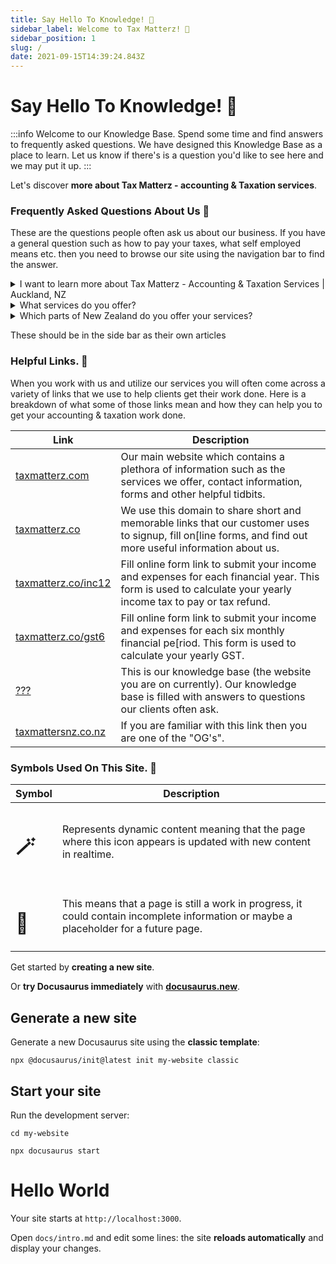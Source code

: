 ```yaml
---
title: Say Hello To Knowledge! 👋
sidebar_label: Welcome to Tax Matterz! 👋
sidebar_position: 1
slug: /
date: 2021-09-15T14:39:24.843Z
---
```

# Say Hello To Knowledge! 👋

:::info Welcome to our Knowledge Base.
Spend some time and find answers to frequently asked questions. We have designed this Knowledge Base as a place to learn. Let us know if there's is a question you'd like to see here and we may put it up.
:::

<!-- import Test from "./test"; -->

Let's discover **more about Tax Matterz - accounting & Taxation services**.


### Frequently Asked Questions About Us 🙋 
These are the questions people often ask us about our business. If you have a general question such as how to pay your taxes, what self employed means etc. then you need to browse our site using the navigation bar to find the answer.

<details>  
<summary>I want to learn more about Tax Matterz - Accounting & Taxation Services | Auckland, NZ</summary>  
<div>This is the detailed content</div>        
</details>

<details>  
<summary>What services do you offer?</summary>  
<div>This is the detailed content</div>        
</details>

<details>  
<summary>Which parts of New Zealand do you offer your services?</summary>  
<div>This is the detailed content</div>        
</details>

These should be in the side bar as their own articles
<!-- <details>  
<summary>What does self employed/sole trader mean?</summary>  
<div>This is the detailed content</div>        
</details>

<!-- <details>  
<summary>What is a registered company?</summary>  
<div>This is the detailed content</div>        
</details> -->


### Helpful Links. 🔗
When you work with us and utilize our services you will often come across a variety of links that we use to help clients get their work done. Here is a breakdown of what some of those links mean and how they can help you to get your accounting & taxation work done.

| Link      | Description |
| ----------- | ----------- |
| [taxmatterz.com](https://taxmatterz.com)      | Our main website which contains a plethora of information such as the services we offer, contact information, forms and other helpful tidbits.       |
| [taxmatterz.co](https://taxmatterz.co)   | We use this domain to share short and memorable links that our customer uses to signup, fill on[line forms, and find out more useful information about us.       |
| [taxmatterz.co/inc12](https://taxmatterz.co/inc12)   | Fill online form link to submit your income and expenses for each financial year. This form is used to calculate your yearly income tax to pay or tax refund. |
| [taxmatterz.co/gst6](https://taxmatterz.co/gst6)   | Fill online form link to submit your income and expenses for each six monthly financial pe[riod. This form is used to calculate your yearly GST. |
| [???](https://taxmatterz.co/gst6)   | This is our knowledge base (the website you are on currently). Our knowledge base is filled with answers to questions our clients often ask.  |
| [taxmattersnz.co.nz](https://taxmattersnz.co.nz)   | If you are familiar with this link then you are one of the "OG's".       |


### Symbols Used On This Site. 📃
| Symbol | Description |
| ------ | ----------- |
| <h1>🪄</h1> | Represents dynamic content meaning that the page where this icon appears is updated with new content in realtime. |
| <h1>🚧</h1> | This means that a page is still a work in progress, it could contain incomplete information or maybe a placeholder for a future page. |



Get started by **creating a new site**.

Or **try Docusaurus immediately** with **[docusaurus.new](https://docusaurus.new)**.

## Generate a new site

Generate a new Docusaurus site using the **classic template**:

```shell
npx @docusaurus/init@latest init my-website classic
```

## Start your site

Run the development server:

```shell
cd my-website

npx docusaurus start
```

<h1>Hello World</h1>

<Test />

Your site starts at `http://localhost:3000`.

Open `docs/intro.md` and edit some lines: the site **reloads automatically** and display your changes.
